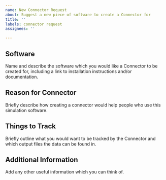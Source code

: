 ```yaml
---
name: New Connector Request
about: Suggest a new piece of software to create a Connector for
title: ''
labels: connector request
assignees: ''

---
```


## Software
Name and describe the software which you would like a Connector to be created for, including a link to installation instructions and/or documentation.

## Reason for Connector
Briefly describe how creating a connector would help people who use this simulation software.

## Things to Track
Briefly outline what you would want to be tracked by the Connector and which output files the data can be found in.

## Additional Information
Add any other useful information which you can think of.
